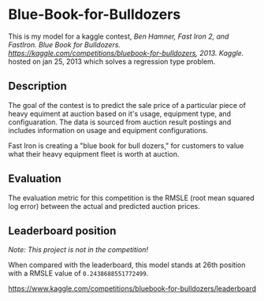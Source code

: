 # Blue-Book-for-Bulldozers

This is my model for a kaggle contest,<i> Ben Hamner, Fast Iron 2, and FastIron. Blue Book for Bulldozers. https://kaggle.com/competitions/bluebook-for-bulldozers, 2013. Kaggle. </i> hosted on jan 25, 2013 which solves a regression type problem. 

## Description
The goal of the contest is to predict the sale price of a particular piece of heavy equiment at auction based on it's usage, equipment type, and configuaration.  The data is sourced from auction result postings and includes information on usage and equipment configurations.

Fast Iron is creating a "blue book for bull dozers," for customers to value what their heavy equipment fleet is worth at auction.

## Evaluation 
The evaluation metric for this competition is the RMSLE (root mean squared log error) between the actual and predicted auction prices.

## Leaderboard position 

<i> Note: This project is not in the competition! </i>

When compared with the leaderboard, this model stands at 26th position with a RMSLE value of `0.2438688551772499`.

https://www.kaggle.com/competitions/bluebook-for-bulldozers/leaderboard
